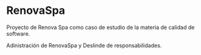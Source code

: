 # RenovaSpa
Proyecto de Renova Spa como caso de estudio de la materia de calidad de software.

Adinistración de RenovaSpa y Deslinde de responsabilidades.
